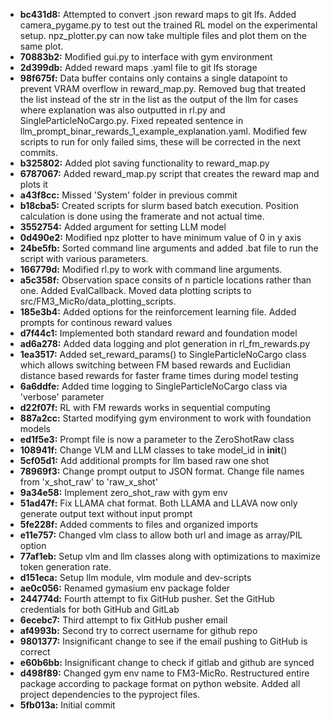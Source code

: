 - **bc431d8:** Attempted to convert .json reward maps to git lfs. Added camera_pygame.py to test out the trained RL model on the experimental setup. npz_plotter.py can now take multiple files and plot them on the same plot.
- **70883b2:** Modified gui.py to interface with gym environment
- **2d399db:** Added reward maps .yaml file to git lfs storage
- **98f675f:** Data buffer contains only contains a single datapoint to prevent VRAM overflow in reward_map.py. Removed bug that treated the list instead of the str in the list as the output of the llm for cases where explanation was also outputted in rl.py and SingleParticleNoCargo.py. Fixed repeated sentence in llm_prompt_binar_rewards_1_example_explanation.yaml. Modified few scripts to run for only failed sims, these will be corrected in the next commits.
- **b325802:** Added plot saving functionality to reward_map.py
- **6787067:** Added reward_map.py script that creates the reward map and plots it
- **a43f8cc:** Missed 'System' folder in previous commit
- **b18cba5:** Created scripts for slurm based batch execution. Position calculation is done using the framerate and not actual time.
- **3552754:** Added argument for setting LLM model
- **0d490e2:** Modified npz plotter to have minimum value of 0 in y axis
- **24be5fb:** Sorted command line arguments and added .bat file to run the script with various parameters.
- **166779d:** Modified rl.py to work with command line arguments.
- **a5c358f:** Observation space consits of n particle locations rather than one. Added EvalCallback. Moved data plotting scripts to src/FM3_MicRo/data_plotting_scripts.
- **185e3b4:** Added options for the reinforcement learning file. Added prompts for continous reward values
- **d7f44c1:** Implemented both standard reward and foundation model
- **ad6a278:** Added data logging and plot generation in rl_fm_rewards.py
- **1ea3517:** Added set_reward_params() to SingleParticleNoCargo class which allows switching between FM based rewards and Euclidian distance based rewards for faster frame times during model testing
- **6a6ddfe:** Added time logging to SingleParticleNoCargo class via 'verbose' parameter
- **d22f07f:** RL with FM rewards works in sequential computing
- **887a2cc:** Started modifying gym environment to work with foundation models
- **ed1f5e3:** Prompt file is now a parameter to the ZeroShotRaw class
- **108941f:** Change VLM and LLM classes to take model_id in __init__()
- **5cf05d1:** Add additional prompts for llm based raw one shot
- **78969f3:** Change prompt output to JSON format. Change file names from 'x_shot_raw' to 'raw_x_shot'
- **9a34e58:** Implement zero_shot_raw with gym env
- **51ad47f:** Fix LLAMA chat format. Both LLAMA and LLAVA now only generate output text without input prompt
- **5fe228f:** Added comments to files and organized imports
- **e11e757:** Changed vlm class to allow both url and image as array/PIL option
- **77af1eb:** Setup vlm and llm classes along with optimizations to maximize token generation rate.
- **d151eca:** Setup llm module, vlm module and dev-scripts
- **ae0c056:** Renamed gymasium env package folder
- **244774d:** Fourth attempt to fix GitHub pusher. Set the GitHub credentials for both GitHub and GitLab
- **6ecebc7:** Third attempt to fix GitHub pusher email
- **af4993b:** Second try to correct username for github repo
- **9801377:** Insignificant change to see if the email pushing to GitHub is correct
- **e60b6bb:** Insignificant change to check if gitlab and github are synced
- **d498f89:** Changed gym env name to FM3-MicRo. Restructured entire package according to package format on python website. Added all project dependencies to the pyproject files.
- **5fb013a:** Initial commit
